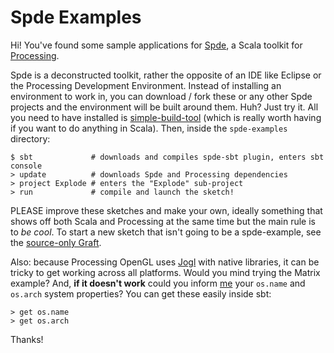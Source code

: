Spde Examples
=============

Hi! You've found some sample applications for [Spde][1], a Scala toolkit for [Processing][2].

Spde is a deconstructed toolkit, rather the opposite of an IDE like Eclipse or the Processing Development Environment. Instead of installing an environment to work in, you can download / fork these or any other Spde projects and the environment will be built around them. Huh? Just try it. All you need to have installed is [simple-build-tool][3] (which is really worth having if you want to do anything in Scala). Then, inside the `spde-examples` directory:

    $ sbt             # downloads and compiles spde-sbt plugin, enters sbt console
    > update          # downloads Spde and Processing dependencies
    > project Explode # enters the "Explode" sub-project
    > run             # compile and launch the sketch!

PLEASE improve these sketches and make your own, ideally something that shows off both Scala and Processing at the same time but the main rule is to *be cool*. To start a new sketch that isn't going to be a spde-example, see the [source-only Graft][sog].

[sog]: http://technically.us/spde/Download#source-only

Also: because Processing OpenGL uses [Jogl][4] with native libraries, it can be tricky to get working across all platforms. Would you mind trying the Matrix example? And, **if it doesn't work** could you inform [me][5] your `os.name` and `os.arch` system properties? You can get these easily inside sbt:

    > get os.name
    > get os.arch

Thanks!

[1]:http://technically.us/spde
[2]:http://processing.org/
[3]:http://code.google.com/p/simple-build-tool/
[4]:https://jogl.dev.java.net/
[5]:http://github.com/n8han